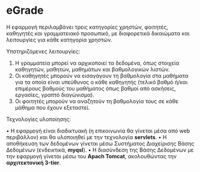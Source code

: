 # eGrade

Η εφαρμογή περιλαμβάνει τρεις κατηγορίες χρηστών, φοιτητές, καθηγητές και γραμματειακό προσωπικό, με διαφορετικά δικαιώματα και λειτουργίες για κάθε κατηγορία χρηστών.

Υπστηριζόμενες λειτουργίες:

1.	Η γραμματεία μπορεί να αρχικοποιεί τα δεδομένα, όπως στοιχεία καθηγητών, μαθητών, μαθημάτων και βαθμολογικών λιστών.
2.	Οι καθηγητές μπορούν να εισαγάγουν τη βαθμολογία στα μαθήματα για τα οποία είναι υπεύθυνος ο κάθε καθηγητής (τελικό βαθμό ή/και επιμέρους βαθμούς του μαθήματος όπως βαθμοί από ασκήσεις, εργασίες, γραπτό διαγώνισμα).
3.	Οι φοιτητές μπορούν να αναζητούν τη βαθμολογία τους σε κάθε μάθημα που έχουν εξεταστεί.

Τεχνολογίες υλοποίησης:

•	Η εφαρμογή είναι διαδικτυακή (η επικοινωνία θα γίνεται μέσα από web περιβάλλον) και θα υλοποιηθεί με την τεχνολογία **servlets**. 
•	Η αποθήκευση των δεδομένων γίνεται μέσω Συστήματος Διαχείρισης Βάσης Δεδομένων (ενδεικτικά, **myqsl**). 
•	Η διασύνδεση της Βάσης Δεδομένων με την εφαρμογή γίνεται μέσω του **Apach Tomcat**, ακολουθώντας την **αρχιτεκτονική 3-tier**.
